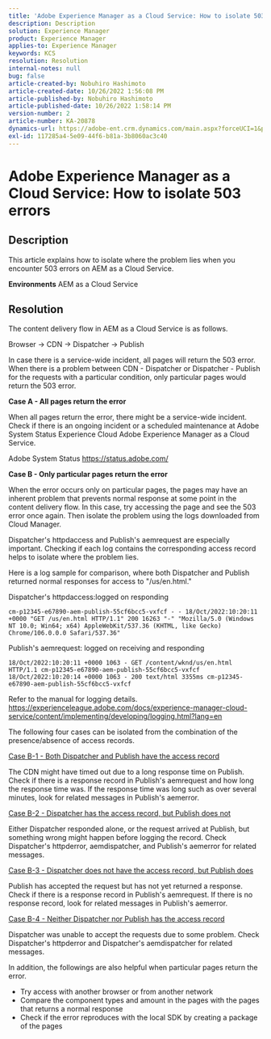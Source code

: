 ```yaml
---
title: 'Adobe Experience Manager as a Cloud Service: How to isolate 503 errors'
description: Description
solution: Experience Manager
product: Experience Manager
applies-to: Experience Manager
keywords: KCS
resolution: Resolution
internal-notes: null
bug: false
article-created-by: Nobuhiro Hashimoto
article-created-date: 10/26/2022 1:56:08 PM
article-published-by: Nobuhiro Hashimoto
article-published-date: 10/26/2022 1:58:14 PM
version-number: 2
article-number: KA-20878
dynamics-url: https://adobe-ent.crm.dynamics.com/main.aspx?forceUCI=1&pagetype=entityrecord&etn=knowledgearticle&id=705a2aeb-3555-ed11-bba2-6045bd006b4b
exl-id: 117285a4-5e09-44f6-b81a-3b8060ac3c40
---
```

# Adobe Experience Manager as a Cloud Service: How to isolate 503 errors

## Description


This article explains how to isolate where the problem lies when you encounter 503 errors on AEM as a Cloud Service.

<b>Environments</b>
 AEM as a Cloud Service


## Resolution


The content delivery flow in AEM as a Cloud Service is as follows.

Browser -&gt; CDN -&gt; Dispatcher -&gt; Publish

In case there is a service-wide incident, all pages will return the 503 error. When there is a problem between CDN - Dispatcher or Dispatcher - Publish for the requests with a particular condition, only particular pages would return the 503 error.



<b>Case A - All pages return the error</b>

When all pages return the error, there might be a service-wide incident. Check if there is an ongoing incident or a scheduled maintenance at Adobe System Status  Experience Cloud  Adobe Experience Manager as a Cloud Service.

Adobe System Status
 https://status.adobe.com/



<b>Case B - Only particular pages return the error</b>

When the error occurs only on particular pages, the pages may have an inherent problem that prevents normal response at some point in the content delivery flow. In this case, try accessing the page and see the 503 error once again. Then isolate the problem using the logs downloaded from Cloud Manager.

Dispatcher's httpdaccess and Publish's aemrequest are especially important. Checking if each log contains the corresponding access record helps to isolate where the problem lies.

Here is a log sample for comparison, where both Dispatcher and Publish returned normal responses for access to "/us/en.html."

Dispatcher's httpdaccess:logged on responding


```
cm-p12345-e67890-aem-publish-55cf6bcc5-vxfcf - - 18/Oct/2022:10:20:11 +0000 "GET /us/en.html HTTP/1.1" 200 16263 "-" "Mozilla/5.0 (Windows NT 10.0; Win64; x64) AppleWebKit/537.36 (KHTML, like Gecko) Chrome/106.0.0.0 Safari/537.36"
```




Publish's aemrequest: logged on receiving and responding


```
18/Oct/2022:10:20:11 +0000 1063 - GET /content/wknd/us/en.html HTTP/1.1 cm-p12345-e67890-aem-publish-55cf6bcc5-vxfcf
18/Oct/2022:10:20:14 +0000 1063 - 200 text/html 3355ms cm-p12345-e67890-aem-publish-55cf6bcc5-vxfcf
```




Refer to the manual for logging details.
 https://experienceleague.adobe.com/docs/experience-manager-cloud-service/content/implementing/developing/logging.html?lang=en



The following four cases can be isolated from the combination of the presence/absence of access records.

<u>Case B-1 - Both Dispatcher and Publish have the access record</u>

The CDN might have timed out due to a long response time on Publish. Check if there is a response record in Publish's aemrequest and how long the response time was. If the response time was long such as over several minutes, look for related messages in Publish's aemerror.

<u>Case B-2 - Dispatcher has the access record, but Publish does not</u>

Either Dispatcher responded alone, or the request arrived at Publish, but something wrong might happen before logging the record. Check Dispatcher's httpderror, aemdispatcher, and Publish's aemerror for related messages.

<u>Case B-3 - Dispatcher does not have the access record, but Publish does</u>

Publish has accepted the request but has not yet returned a response. Check if there is a response record in Publish's aemrequest. If there is no response record, look for related messages in Publish's aemerror.

<u>Case B-4 - Neither Dispatcher nor Publish has the access record</u>

Dispatcher was unable to accept the requests due to some problem. Check Dispatcher's httpderror and Dispatcher's aemdispatcher for related messages.



In addition, the followings are also helpful when particular pages return the error.

- Try access with another browser or from another network
- Compare the component types and amount in the pages with the pages that returns a normal response
- Check if the error reproduces with the local SDK by creating a package of the pages
